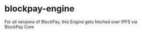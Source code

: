 # blockpay-engine
For all versions of BlockPay, this Engine gets fetched over IPFS via BlockPay Core 
